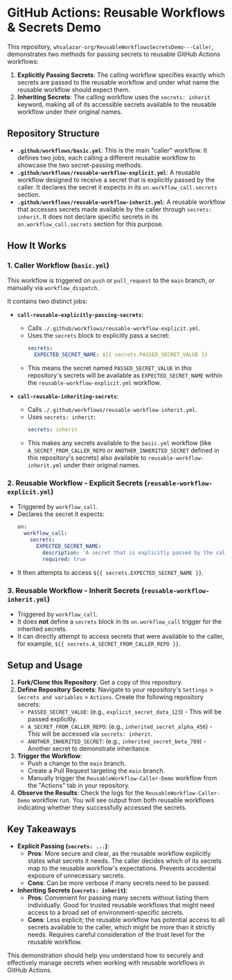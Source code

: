 # GitHub Actions: Reusable Workflows & Secrets Demo

This repository, `whsalazar-org/ReusableWorkflowsSecretsDemo---Caller`, demonstrates two methods for passing secrets to reusable GitHub Actions workflows:

1.  **Explicitly Passing Secrets**: The calling workflow specifies exactly which secrets are passed to the reusable workflow and under what name the reusable workflow should expect them.
2.  **Inheriting Secrets**: The calling workflow uses the `secrets: inherit` keyword, making all of its accessible secrets available to the reusable workflow under their original names.

## Repository Structure

*   **`.github/workflows/basic.yml`**: This is the main "caller" workflow. It defines two jobs, each calling a different reusable workflow to showcase the two secret-passing methods.
*   **`.github/workflows/reusable-workflow-explicit.yml`**: A reusable workflow designed to receive a secret that is explicitly passed by the caller. It declares the secret it expects in its `on.workflow_call.secrets` section.
*   **`.github/workflows/reusable-workflow-inherit.yml`**: A reusable workflow that accesses secrets made available by the caller through `secrets: inherit`. It does not declare specific secrets in its `on.workflow_call.secrets` section for this purpose.

## How It Works

### 1. Caller Workflow (`basic.yml`)

This workflow is triggered on `push` or `pull_request` to the `main` branch, or manually via `workflow_dispatch`.

It contains two distinct jobs:

*   **`call-reusable-explicitly-passing-secrets`**:
    *   Calls `./.github/workflows/reusable-workflow-explicit.yml`.
    *   Uses the `secrets` block to explicitly pass a secret:
        ```yaml
        secrets:
          EXPECTED_SECRET_NAME: ${{ secrets.PASSED_SECRET_VALUE }}
        ```
    *   This means the secret named `PASSED_SECRET_VALUE` in *this* repository's secrets will be available as `EXPECTED_SECRET_NAME` within the `reusable-workflow-explicit.yml` workflow.

*   **`call-reusable-inheriting-secrets`**:
    *   Calls `./.github/workflows/reusable-workflow-inherit.yml`.
    *   Uses `secrets: inherit`:
        ```yaml
        secrets: inherit
        ```
    *   This makes any secrets available to the `basic.yml` workflow (like `A_SECRET_FROM_CALLER_REPO` or `ANOTHER_INHERITED_SECRET` defined in this repository's secrets) also available to `reusable-workflow-inherit.yml` under their original names.

### 2. Reusable Workflow - Explicit Secrets (`reusable-workflow-explicit.yml`)

*   Triggered by `workflow_call`.
*   Declares the secret it expects:
    ```yaml
    on:
      workflow_call:
        secrets:
          EXPECTED_SECRET_NAME:
            description: 'A secret that is explicitly passed by the caller workflow.'
            required: true
    ```
*   It then attempts to access `${{ secrets.EXPECTED_SECRET_NAME }}`.

### 3. Reusable Workflow - Inherit Secrets (`reusable-workflow-inherit.yml`)

*   Triggered by `workflow_call`.
*   It does **not** define a `secrets` block in its `on.workflow_call` trigger for the inherited secrets.
*   It can directly attempt to access secrets that were available to the caller, for example, `${{ secrets.A_SECRET_FROM_CALLER_REPO }}`.

## Setup and Usage

1.  **Fork/Clone this Repository**: Get a copy of this repository.
2.  **Define Repository Secrets**:
    Navigate to your repository's `Settings` > `Secrets and variables` > `Actions`. Create the following repository secrets:
    *   `PASSED_SECRET_VALUE`: (e.g., `explicit_secret_data_123`) - This will be passed explicitly.
    *   `A_SECRET_FROM_CALLER_REPO`: (e.g., `inherited_secret_alpha_456`) - This will be accessed via `secrets: inherit`.
    *   `ANOTHER_INHERITED_SECRET`: (e.g., `inherited_secret_beta_789`) - Another secret to demonstrate inheritance.
3.  **Trigger the Workflow**:
    *   Push a change to the `main` branch.
    *   Create a Pull Request targeting the `main` branch.
    *   Manually trigger the `ReusableWorkflow-Caller-Demo` workflow from the "Actions" tab in your repository.
4.  **Observe the Results**:
    Check the logs for the `ReusableWorkflow-Caller-Demo` workflow run. You will see output from both reusable workflows indicating whether they successfully accessed the secrets.

## Key Takeaways

*   **Explicit Passing (`secrets: ...`)**:
    *   **Pros**: More secure and clear, as the reusable workflow explicitly states what secrets it needs. The caller decides which of its secrets map to the reusable workflow's expectations. Prevents accidental exposure of unnecessary secrets.
    *   **Cons**: Can be more verbose if many secrets need to be passed.
*   **Inheriting Secrets (`secrets: inherit`)**:
    *   **Pros**: Convenient for passing many secrets without listing them individually. Good for trusted reusable workflows that might need access to a broad set of environment-specific secrets.
    *   **Cons**: Less explicit; the reusable workflow has potential access to all secrets available to the caller, which might be more than it strictly needs. Requires careful consideration of the trust level for the reusable workflow.

This demonstration should help you understand how to securely and effectively manage secrets when working with reusable workflows in GitHub Actions.
